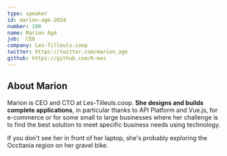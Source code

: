 ```yaml
---
type: speaker
id: marion-age-2024
number: 100
name: Marion Agé
job:  CEO 
company: Les-Tilleuls.coop
twitter: https://twitter.com/marion_age
github: https://github.com/K-mos
---
```


## About Marion

Marion is CEO and CTO at Les-Tilleuls.coop. **She designs and builds complete applications**, in particular thanks to API Platform and Vue.js, for e-commerce or for some small to large businesses where her challenge is to find the best solution to meet specific business needs using technology.

If you don't see her in front of her laptop, she's probably exploring the Occitania region on her gravel bike.
